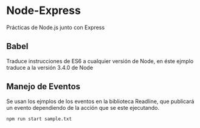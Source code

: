 # Node-Express
Prácticas de Node.js junto con Express

## Babel

Traduce instrucciones de ES6 a cualquier versión de Node, en éste ejmplo traduce a la versión 3.4.0 de Node

## Manejo de Eventos 

Se usan los ejmplos de los eventos en la biblioteca Readline, que publicará un evento dependiendo de la acción que se este ejecutando.

`npm run start sample.txt`